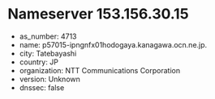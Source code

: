 # Nameserver 153.156.30.15

* as_number: 4713
* name: p57015-ipngnfx01hodogaya.kanagawa.ocn.ne.jp.
* city: Tatebayashi
* country: JP
* organization: NTT Communications Corporation
* version: Unknown
* dnssec: false
